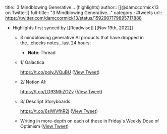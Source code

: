 title:: 3 Mindblowing Generative... (highlights)
author:: [[@damccormick13 on Twitter]]
full-title:: "3 Mindblowing Generative..."
category:: #tweets
url:: https://twitter.com/damccormick13/status/1592907179895717888

- Highlights first synced by [[Readwise]] [[Nov 19th, 2022]]
	- 3 mindblowing generative AI products that have dropped in the...checks notes...last 24 hours:
		- **Note**: Thread
	- 1/ Galactica
	  
	  https://t.co/polyJVQuBU ([View Tweet](https://twitter.com/damccormick13/status/1592907182235783171))
	- 2/ Notion AI:
	  
	  https://t.co/LD93MhZOZv ([View Tweet](https://twitter.com/damccormick13/status/1592907185025347586))
	- 3/ Descript Storyboards
	  
	  https://t.co/6slWVfhR2j ([View Tweet](https://twitter.com/damccormick13/status/1592907187441274881))
	- Writing in more-depth on each of these in Friday's Weekly Dose of Optimism ([View Tweet](https://twitter.com/damccormick13/status/1592907559358582787))